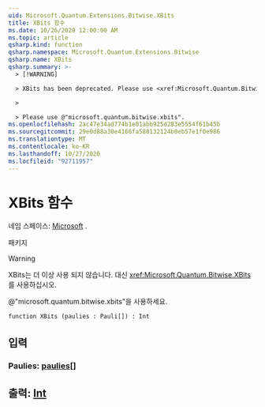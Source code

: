 ```yaml
---
uid: Microsoft.Quantum.Extensions.Bitwise.XBits
title: XBits 함수
ms.date: 10/26/2020 12:00:00 AM
ms.topic: article
qsharp.kind: function
qsharp.namespace: Microsoft.Quantum.Extensions.Bitwise
qsharp.name: XBits
qsharp.summary: >-
  > [!WARNING]

  > XBits has been deprecated. Please use <xref:Microsoft.Quantum.Bitwise.XBits> instead.

  >

  > Please use @"microsoft.quantum.bitwise.xbits".
ms.openlocfilehash: 2ac47e34ad774b1e01abb925d283e5554f61b45b
ms.sourcegitcommit: 29e0d88a30e4166fa580132124b0eb57e1f0e986
ms.translationtype: MT
ms.contentlocale: ko-KR
ms.lasthandoff: 10/27/2020
ms.locfileid: "92711957"
---
```

# <a name="xbits-function"></a>XBits 함수

네임 스페이스: [Microsoft](xref:Microsoft.Quantum.Extensions.Bitwise) .

패키지 [](https://nuget.org/packages/)


> [!WARNING]
> XBits는 더 이상 사용 되지 않습니다. 대신 <xref:Microsoft.Quantum.Bitwise.XBits>를 사용하십시오.
>
> @"microsoft.quantum.bitwise.xbits"을 사용하세요.



```qsharp
function XBits (paulies : Pauli[]) : Int
```


## <a name="input"></a>입력

### <a name="paulies--pauli"></a>Paulies: [paulies](xref:microsoft.quantum.lang-ref.pauli)[]





## <a name="output--int"></a>출력: [Int](xref:microsoft.quantum.lang-ref.int)

